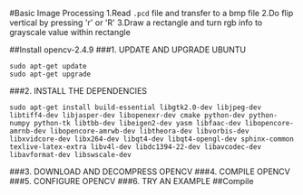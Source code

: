 #Basic Image Processing
1.Read `.pcd` file and transfer to a bmp file
2.Do flip vertical by pressing 'r' or 'R' 
3.Draw a rectangle and turn rgb info to grayscale value within rectangle

##Install opencv-2.4.9
###1. UPDATE AND UPGRADE UBUNTU
```
sudo apt-get update
sudo apt-get upgrade
```
###2. INSTALL THE DEPENDENCIES
```
sudo apt-get install build-essential libgtk2.0-dev libjpeg-dev libtiff4-dev libjasper-dev libopenexr-dev cmake python-dev python-numpy python-tk libtbb-dev libeigen2-dev yasm libfaac-dev libopencore-amrnb-dev libopencore-amrwb-dev libtheora-dev libvorbis-dev libxvidcore-dev libx264-dev libqt4-dev libqt4-opengl-dev sphinx-common texlive-latex-extra libv4l-dev libdc1394-22-dev libavcodec-dev libavformat-dev libswscale-dev
```
###3. DOWNLOAD AND DECOMPRESS OPENCV
###4. COMPILE OPENCV
###5. CONFIGURE OPENCV
###6. TRY AN EXAMPLE
##Compile
	


